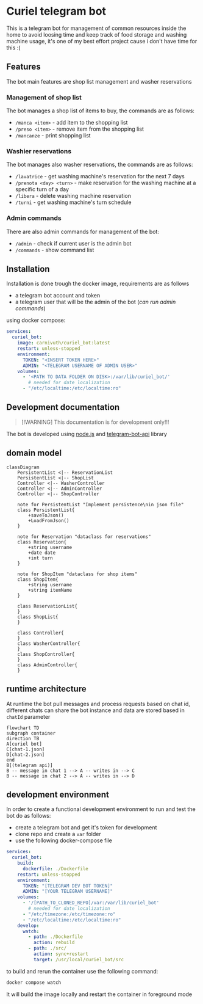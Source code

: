 # Curiel telegram bot

This is a telegram bot for management of common resources inside the home to avoid loosing time and keep track of food storage and washing machine usage, it's one of my best effort project cause i don't have time for this :(

## Features

The bot main features are shop list management and washer reservations

### Management of shop list

The bot manages a shop list of items to buy, the commands are as follows:

- `/manca <item>` - add item to the shopping list
- `/preso <item>` - remove item from the shopping list
- `/mancanze` -  print shopping list


### Washier reservations

The bot manages also washer reservations, the commands are as follows:

- `/lavatrice` - get washing machine's reservation for the next 7 days
- `/prenota <day> <turn>` - make reservation for the washing machine at a specific turn of a day
- `/libera` - delete washing machine reservation
- `/turni` - get washing machine's turn schedule

### Admin commands

There are also admin commands for management of the bot:

- `/admin` - check if current user is the admin bot
- `/commands` - show command list

## Installation

Installation is done trough the docker image, requirements are as follows

- a telegram bot account and token
- a telegram user that will be the admin of the bot (*can run admin commands*)

using docker compose:

```yaml
services:
  curiel_bot:
    image: carnivuth/curiel_bot:latest
    restart: unless-stopped
    environment:
      TOKEN: "<INSERT TOKEN HERE>"
      ADMIN: "<TELEGRAM USERNAME OF ADMIN USER>"
    volumes:
      - '<PATH TO DATA FOLDER ON DISK>:/var/lib/curiel_bot/'
        # needed for date localization
      - "/etc/localtime:/etc/localtime:ro"
```

## Development documentation

>[!WARNING] This documentation is for development only!!!

The bot is developed using [node.js](https://nodejs.org/) and [telegram-bot-api](https://www.npmjs.com/package/node-telegram-bot-api) library

## domain model

```mermaid
classDiagram
    PersistentList <|-- ReservationList
    PersistentList <|-- ShopList
    Controller <|-- WasherController
    Controller <|-- AdminController
    Controller <|-- ShopController

    note for PersistentList "Implement persistence\nin json file"
    class PersistentList{
        +saveToJson()
        +LoadFromJson()
    }

    note for Reservation "dataclass for reservations"
    class Reservation{
        +string username
        +date date
        +int turn
    }

    note for ShopItem "dataclass for shop items"
    class ShopItem{
        +string username
        +string itemName
    }

    class ReservationList{
    }
    class ShopList{
    }

    class Controller{
    }
    class WasherController{
    }
    class ShopController{
    }
    class AdminController{
    }
```
## runtime architecture

At runtime the bot pull messages and process requests based on chat id, different chats can share the bot instance and data are stored based in `chatId` parameter

```mermaid
flowchart TD
subgraph container
direction TB
A[curiel bot]
C[chat-1.json]
D[chat-2.json]
end
B[(telegram api)]
B -- message in chat 1 --> A -- writes in --> C
B -- message in chat 2 --> A -- writes in --> D

```

## development environment

In order to create a functional development environment to run and test the bot do as follows:

- create a telegram bot and get it's token for development
- clone repo and create a `var` folder
- use the following docker-compose file

```yaml
services:
  curiel_bot:
    build:
      dockerfile: ./Dockerfile
    restart: unless-stopped
    environment:
      TOKEN: "[TELEGRAM DEV BOT TOKEN]"
      ADMIN: "[YOUR TELEGRAM USERNAME]"
    volumes:
      - '/[PATH_TO_CLONED_REPO]/var:/var/lib/curiel_bot'
        # needed for date localization
      - "/etc/timezone:/etc/timezone:ro"
      - "/etc/localtime:/etc/localtime:ro"
    develop:
      watch:
        - path: ./Dockerfile
          action: rebuild
        - path: ./src/
          action: sync+restart
          target: /usr/local/curiel_bot/src
```

to build and rerun the container use the following command:

```bash
docker compose watch
```

It will build the image locally and restart the container in foreground mode
